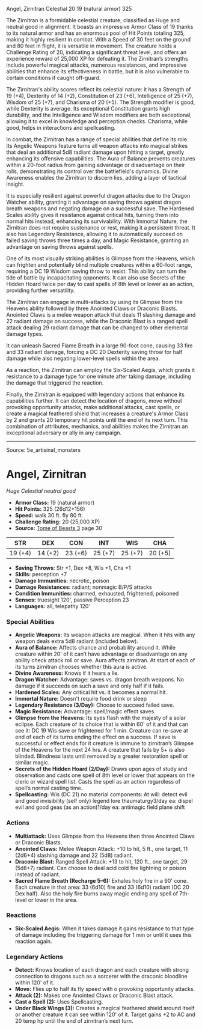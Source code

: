 <MonsterName/>Angel, Zirnitran</MonsterName>
<CreatureType/>Celestial</CreatureType>
<CR/>20</CR>
<AC/>19 (natural armor)</AC>
<HP/>325</HP>
<summary>The Zirnitran is a formidable celestial creature, classified as Huge and neutral good in alignment. It boasts an impressive Armor Class of 19 thanks to its natural armor and has an enormous pool of Hit Points totaling 325, making it highly resilient in combat. With a Speed of 30 feet on the ground and 80 feet in flight, it is versatile in movement. The creature holds a Challenge Rating of 20, indicating a significant threat level, and offers an experience reward of 25,000 XP for defeating it. The Zirnitran’s strengths include powerful magical attacks, numerous resistances, and impressive abilities that enhance its effectiveness in battle, but it is also vulnerable to certain conditions if caught off-guard.</summary>

<detail>

The Zirnitran's ability scores reflect its celestial nature: it has a Strength of 19 (+4), Dexterity of 14 (+2), Constitution of 23 (+6), Intelligence of 25 (+7), Wisdom of 25 (+7), and Charisma of 20 (+5). The Strength modifier is good, while Dexterity is average. Its exceptional Constitution grants high durability, and the Intelligence and Wisdom modifiers are both exceptional, allowing it to excel in knowledge and perception checks. Charisma, while good, helps in interactions and spellcasting.

In combat, the Zirnitran has a range of special abilities that define its role. Its Angelic Weapons feature turns all weapon attacks into magical strikes that deal an additional 5d8 radiant damage upon hitting a target, greatly enhancing its offensive capabilities. The Aura of Balance prevents creatures within a 20-foot radius from gaining advantage or disadvantage on their rolls, demonstrating its control over the battlefield's dynamics. Divine Awareness enables the Zirnitran to discern lies, adding a layer of tactical insight.

It is especially resilient against powerful dragon attacks due to the Dragon Watcher ability, granting it advantage on saving throws against dragon breath weapons and negating damage on a successful save. The Hardened Scales ability gives it resistance against critical hits, turning them into normal hits instead, enhancing its survivability. With Immortal Nature, the Zirnitran does not require sustenance or rest, making it a persistent threat. It also has Legendary Resistance, allowing it to automatically succeed on failed saving throws three times a day, and Magic Resistance, granting an advantage on saving throws against spells.

One of its most visually striking abilities is Glimpse from the Heavens, which can frighten and potentially blind multiple creatures within a 60-foot range, requiring a DC 19 Wisdom saving throw to resist. This ability can turn the tide of battle by incapacitating opponents. It can also use Secrets of the Hidden Hoard twice per day to cast spells of 8th level or lower as an action, providing further versatility.

The Zirnitran can engage in multi-attacks by using its Glimpse from the Heavens ability followed by three Anointed Claws or Draconic Blasts. Anointed Claws is a melee weapon attack that deals 11 slashing damage and 22 radiant damage on success, while the Draconic Blast is a ranged spell attack dealing 29 radiant damage that can be changed to other elemental damage types.

It can unleash Sacred Flame Breath in a large 90-foot cone, causing 33 fire and 33 radiant damage, forcing a DC 20 Dexterity saving throw for half damage while also negating lower-level spells within the area. 

As a reaction, the Zirnitran can employ the Six-Scaled Aegis, which grants it resistance to a damage type for one minute after taking damage, including the damage that triggered the reaction.

Finally, the Zirnitran is equipped with legendary actions that enhance its capabilities further. It can detect the location of dragons, move without provoking opportunity attacks, make additional attacks, cast spells, or create a magical feathered shield that increases a creature's Armor Class by 2 and grants 20 temporary hit points until the end of its next turn. This combination of attributes, mechanics, and abilities makes the Zirnitran an exceptional adversary or ally in any campaign.</detail>



---

Source: 5e_artisinal_monsters

# Angel, Zirnitran

*Huge* *Celestial* *neutral good*

- **Armor Class:** 19 (natural armor)
- **Hit Points:** 325 (26d12+156)
- **Speed:** walk 30 ft. fly 80 ft.
- **Challenge Rating:** 20 (25,000 XP)
- **Source:** [Tome of Beasts 3](https://koboldpress.com/kpstore/product/tome-of-beasts-3-for-5th-edition/) page 30

| STR | DEX | CON | INT | WIS | CHA |
| --- | --- | --- | --- | --- | --- |
| 19 (+4) | 14 (+2) | 23 (+6) | 25 (+7) | 25 (+7) | 20 (+5) |

- **Saving Throws**: Str +1, Dex +8, Wis +1, Cha +1
- **Skills:** perception +7
- **Damage Immunities:** necrotic, poison
- **Damage Resistances:** radiant; nonmagic B/P/S attacks
- **Condition Immunities:** charmed, exhausted, frightened, poisoned
- **Senses:** truesight 120', passive Perception 23
- **Languages:** all, telepathy 120'

### Special Abilities

- **Angelic Weapons:** Its weapon attacks are magical. When it hits with any weapon deals extra 5d8 radiant (included below).
- **Aura of Balance:** Affects chance and probability around it. While creature within 20' of it can’t have advantage or disadvantage on any ability check attack roll or save. Aura affects zirnitran. At start of each of its turns zirnitran chooses whether this aura is active.
- **Divine Awareness:** Knows if it hears a lie.
- **Dragon Watcher:** Advantage: saves vs. dragon breath weapons. No damage if it succeeds on such a save and only half if it fails.
- **Hardened Scales:** Any critical hit vs. it becomes a normal hit.
- **Immortal Nature:** Doesn't require food drink or sleep
- **Legendary Resistance (3/Day):** Choose to succeed failed save.
- **Magic Resistance:** Advantage: spell/magic effect saves.
- **Glimpse from the Heavens:** Its eyes flash with the majesty of a solar eclipse. Each creature of its choice that is within 60' of it and that can see it: DC 19 Wis save or frightened for 1 min. Creature can re-save at end of each of its turns ending the effect on a success. If save is successful or effect ends for it creature is immune to zirnitran’s Glimpse of the Heavens for the next 24 hrs. A creature that fails by 5+ is also blinded. Blindness lasts until removed by a greater restoration spell or similar magic.
- **Secrets of the Hidden Hoard (2/Day):** Draws upon ages of study and observation and casts one spell of 8th level or lower that appears on the cleric or wizard spell list. Casts the spell as an action regardless of spell’s normal casting time.
- **Spellcasting:** Wis (DC 21) no material components: At will: detect evil and good invisibility (self only) legend lore thaumaturgy3/day ea: dispel evil and good geas (as an action)1/day ea: antimagic field plane shift

### Actions

- **Multiattack:** Uses Glimpse from the Heavens then three Anointed Claws or Draconic Blasts.
- **Anointed Claws:** Melee Weapon Attack: +10 to hit, 5 ft., one target, 11 (2d6+4) slashing damage and 22 (5d8) radiant.
- **Draconic Blast:** Ranged Spell Attack: +13 to hit, 120 ft., one target, 29 (5d8+7) radiant. Can choose to deal acid cold fire lightning or poison instead of radiant.
- **Sacred Flame Breath (Recharge 5–6):** Exhales holy fire in a 90' cone. Each creature in that area: 33 (6d10) fire and 33 (6d10) radiant (DC 20 Dex half). Also the holy fire burns away magic ending any spell of 7th-level or lower in the area.

### Reactions

- **Six-Scaled Aegis:** When it takes damage it gains resistance to that type of damage including the triggering damage for 1 min or until it uses this reaction again.



### Legendary Actions

- **Detect:** Knows location of each dragon and each creature with strong connection to dragons such as a sorcerer with the draconic bloodline within 120' of it.
- **Move:** Flies up to half its fly speed with o provoking opportunity attacks.
- **Attack (2):** Makes one Anointed Claws or Draconic Blast attack.
- **Cast a Spell (2):** Uses Spellcasting.
- **Under Black Wings (3):** Creates a magical feathered shield around itself or another creature it can see within 120' of it. Target gains +2 to AC and 20 temp hp until the end of zirnitran’s next turn.


